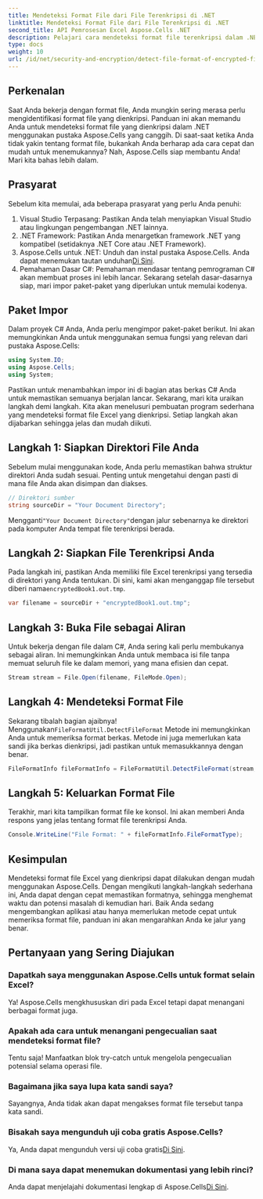 ```yaml
---
title: Mendeteksi Format File dari File Terenkripsi di .NET
linktitle: Mendeteksi Format File dari File Terenkripsi di .NET
second_title: API Pemrosesan Excel Aspose.Cells .NET
description: Pelajari cara mendeteksi format file terenkripsi dalam .NET secara efisien menggunakan Aspose.Cells. Panduan mudah bagi pengembang.
type: docs
weight: 10
url: /id/net/security-and-encryption/detect-file-format-of-encrypted-files/
---
```

## Perkenalan
Saat Anda bekerja dengan format file, Anda mungkin sering merasa perlu mengidentifikasi format file yang dienkripsi. Panduan ini akan memandu Anda untuk mendeteksi format file yang dienkripsi dalam .NET menggunakan pustaka Aspose.Cells yang canggih. Di saat-saat ketika Anda tidak yakin tentang format file, bukankah Anda berharap ada cara cepat dan mudah untuk menemukannya? Nah, Aspose.Cells siap membantu Anda! Mari kita bahas lebih dalam.
## Prasyarat
Sebelum kita memulai, ada beberapa prasyarat yang perlu Anda penuhi:
1. Visual Studio Terpasang: Pastikan Anda telah menyiapkan Visual Studio atau lingkungan pengembangan .NET lainnya.
2. .NET Framework: Pastikan Anda menargetkan framework .NET yang kompatibel (setidaknya .NET Core atau .NET Framework).
3. Aspose.Cells untuk .NET: Unduh dan instal pustaka Aspose.Cells. Anda dapat menemukan tautan unduhan[Di Sini](https://releases.aspose.com/cells/net/).
4. Pemahaman Dasar C#: Pemahaman mendasar tentang pemrograman C# akan membuat proses ini lebih lancar.
Sekarang setelah dasar-dasarnya siap, mari impor paket-paket yang diperlukan untuk memulai kodenya.
## Paket Impor
Dalam proyek C# Anda, Anda perlu mengimpor paket-paket berikut. Ini akan memungkinkan Anda untuk menggunakan semua fungsi yang relevan dari pustaka Aspose.Cells:
```csharp
using System.IO;
using Aspose.Cells;
using System;
```
Pastikan untuk menambahkan impor ini di bagian atas berkas C# Anda untuk memastikan semuanya berjalan lancar.
Sekarang, mari kita uraikan langkah demi langkah. Kita akan menelusuri pembuatan program sederhana yang mendeteksi format file Excel yang dienkripsi. Setiap langkah akan dijabarkan sehingga jelas dan mudah diikuti.
## Langkah 1: Siapkan Direktori File Anda

Sebelum mulai menggunakan kode, Anda perlu memastikan bahwa struktur direktori Anda sudah sesuai. Penting untuk mengetahui dengan pasti di mana file Anda akan disimpan dan diakses.

```csharp
// Direktori sumber
string sourceDir = "Your Document Directory";
```
 Mengganti`"Your Document Directory"`dengan jalur sebenarnya ke direktori pada komputer Anda tempat file terenkripsi berada.
## Langkah 2: Siapkan File Terenkripsi Anda

 Pada langkah ini, pastikan Anda memiliki file Excel terenkripsi yang tersedia di direktori yang Anda tentukan. Di sini, kami akan menganggap file tersebut diberi nama`encryptedBook1.out.tmp`.

```csharp
var filename = sourceDir + "encryptedBook1.out.tmp";
```
## Langkah 3: Buka File sebagai Aliran 

Untuk bekerja dengan file dalam C#, Anda sering kali perlu membukanya sebagai aliran. Ini memungkinkan Anda untuk membaca isi file tanpa memuat seluruh file ke dalam memori, yang mana efisien dan cepat.

```csharp
Stream stream = File.Open(filename, FileMode.Open);
```
## Langkah 4: Mendeteksi Format File

 Sekarang tibalah bagian ajaibnya! Menggunakan`FileFormatUtil.DetectFileFormat` Metode ini memungkinkan Anda untuk memeriksa format berkas. Metode ini juga memerlukan kata sandi jika berkas dienkripsi, jadi pastikan untuk memasukkannya dengan benar.

```csharp
FileFormatInfo fileFormatInfo = FileFormatUtil.DetectFileFormat(stream, "1234"); // Kata sandinya adalah 1234
```
## Langkah 5: Keluarkan Format File

Terakhir, mari kita tampilkan format file ke konsol. Ini akan memberi Anda respons yang jelas tentang format file terenkripsi Anda.

```csharp
Console.WriteLine("File Format: " + fileFormatInfo.FileFormatType);
```

## Kesimpulan
Mendeteksi format file Excel yang dienkripsi dapat dilakukan dengan mudah menggunakan Aspose.Cells. Dengan mengikuti langkah-langkah sederhana ini, Anda dapat dengan cepat memastikan formatnya, sehingga menghemat waktu dan potensi masalah di kemudian hari. Baik Anda sedang mengembangkan aplikasi atau hanya memerlukan metode cepat untuk memeriksa format file, panduan ini akan mengarahkan Anda ke jalur yang benar.
## Pertanyaan yang Sering Diajukan
### Dapatkah saya menggunakan Aspose.Cells untuk format selain Excel?
Ya! Aspose.Cells mengkhususkan diri pada Excel tetapi dapat menangani berbagai format juga.
### Apakah ada cara untuk menangani pengecualian saat mendeteksi format file?
Tentu saja! Manfaatkan blok try-catch untuk mengelola pengecualian potensial selama operasi file.
### Bagaimana jika saya lupa kata sandi saya?
Sayangnya, Anda tidak akan dapat mengakses format file tersebut tanpa kata sandi.
### Bisakah saya mengunduh uji coba gratis Aspose.Cells?
 Ya, Anda dapat mengunduh versi uji coba gratis[Di Sini](https://releases.aspose.com/).
### Di mana saya dapat menemukan dokumentasi yang lebih rinci?
 Anda dapat menjelajahi dokumentasi lengkap di Aspose.Cells[Di Sini](https://reference.aspose.com/cells/net/).